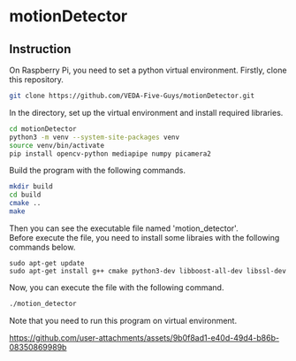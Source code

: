 # motionDetector

## Instruction
On Raspberry Pi, you need to set a python virtual environment.
Firstly, clone this repository.
```bash
git clone https://github.com/VEDA-Five-Guys/motionDetector.git
```
In the directory, set up the virtual environment and install required libraries.
```bash
cd motionDetector
python3 -m venv --system-site-packages venv
source venv/bin/activate
pip install opencv-python mediapipe numpy picamera2
```
Build the program with the following commands.
```bash
mkdir build
cd build
cmake ..
make
```
Then you can see the executable file named 'motion_detector'.  
Before execute the file, you need to install some libraies with the following commands below.  
```
sudo apt-get update
sudo apt-get install g++ cmake python3-dev libboost-all-dev libssl-dev
```
Now, you can execute the file with the following command.
```bash
./motion_detector
```
Note that you need to run this program on virtual environment.

https://github.com/user-attachments/assets/9b0f8ad1-e40d-49d4-b86b-08350869989b
